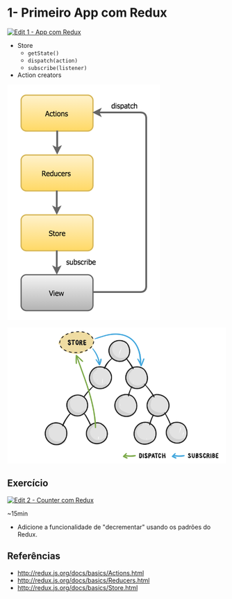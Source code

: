 # 1- Primeiro App com Redux

[![Edit 1 - App com Redux](https://codesandbox.io/static/img/play-codesandbox.svg)](https://codesandbox.io/s/q7rp43m8r6)

- Store
    - `getState()`
    - `dispatch(action)`
    - `subscribe(listener)`
- Action creators

![Diagrama](assets/diagrama.png)

![Diagrama](assets/react-redux.png)

## Exercício 

[![Edit 2 - Counter com Redux](https://codesandbox.io/static/img/play-codesandbox.svg)](https://codesandbox.io/s/5m3r03r4yn)

~15min

* Adicione a funcionalidade de "decrementar" usando os padrões do Redux.

## Referências

- http://redux.js.org/docs/basics/Actions.html
- http://redux.js.org/docs/basics/Reducers.html
- http://redux.js.org/docs/basics/Store.html
